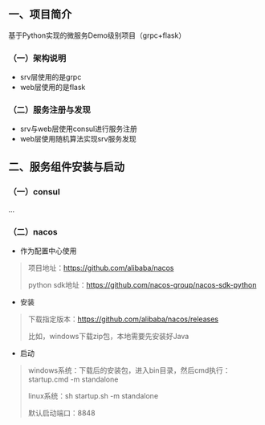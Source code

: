 ##  一、项目简介

基于Python实现的微服务Demo级别项目（grpc+flask）

### （一）架构说明

- srv层使用的是grpc
- web层使用的是flask

### （二）服务注册与发现

- srv与web层使用consul进行服务注册
- web层使用随机算法实现srv服务发现

## 二、服务组件安装与启动

### （一）consul

...

### （二）nacos

- 作为配置中心使用

> 项目地址：https://github.com/alibaba/nacos
>
> python sdk地址：https://github.com/nacos-group/nacos-sdk-python

- 安装

> 下载指定版本：https://github.com/alibaba/nacos/releases
>
> 比如，windows下载zip包，本地需要先安装好Java

- 启动

> windows系统：下载后的安装包，进入bin目录，然后cmd执行：startup.cmd -m standalone
>
> linux系统：sh startup.sh -m standalone
>
> 默认启动端口：8848

